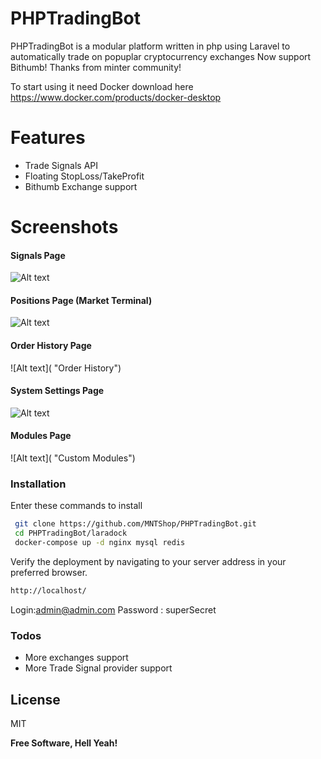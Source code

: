 # PHPTradingBot


PHPTradingBot is a modular platform written in php using Laravel to automatically trade on popuplar cryptocurrency exchanges
Now support Bithumb! Thanks from minter community!

To start using it need Docker download here https://www.docker.com/products/docker-desktop

# Features

  - Trade Signals API 
  - Floating StopLoss/TakeProfit
  - Bithumb Exchange support


# Screenshots
#### Signals Page
![Alt text]( "Signals")
#### Positions Page (Market Terminal)
![Alt text]( 'public/images/Market_Terminal.png?raw=true' "Market Terminal")
#### Order History Page
![Alt text]( "Order History")
#### System Settings Page
![Alt text]( 'public/images/system_pref.png?raw=true' "System Settings")
#### Modules Page
![Alt text]( "Custom Modules")



### Installation

Enter these commands to install 

```sh
 git clone https://github.com/MNTShop/PHPTradingBot.git
 cd PHPTradingBot/laradock
 docker-compose up -d nginx mysql redis

```


Verify the deployment by navigating to your server address in your preferred browser.

```sh
http://localhost/
```
Login:admin@admin.com
Password : superSecret
### Todos

 - More exchanges support
 - More Trade Signal provider support

License
----

MIT


**Free Software, Hell Yeah!**

